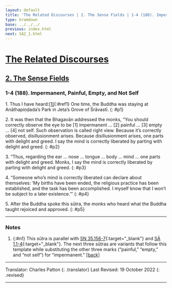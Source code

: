 ```yaml
---
layout: default
title: 'The Related Discourses | 2. The Sense Fields | 1-4 (188). Impermanent, Painful, Empty, and Not Self'
type: kramdown
base: ../../../
previous: index.html
next: SA2_1.html
---
```


# [The Related Discourses](../index.html)
## [2. The Sense Fields](index.html)
### 1-4 (188). Impermanent, Painful, Empty, and Not Self

1\. Thus I have heard:[\[1\]](#n1){:#ref1} One time, the Buddha was staying at Anāthapiṇḍada’s Park in Jeta’s Grove of Śrāvastī.
{: #p1}

2\. It was then that the Bhagavān addressed the monks, “You should correctly observe the eye to be [1] impermanent … [2] painful … [3] empty … [4] not self. Such observation is called right view. Because it’s correctly observed, disillusionment arises. Because disillusionment arises, one parts with delight and greed. I say the mind is correctly liberated by parting with delight and greed.
{: #p2}

3\. “Thus, regarding the ear … nose … tongue … body … mind … one parts with delight and greed. Monks, I say the mind is correctly liberated by parting with delight and greed.
{: #p3}

4\. “Someone who’s mind is correctly liberated can declare about themselves: ‘My births have been ended, the religious practice has been established, and the task has been accomplished. I myself know that I won’t be subject to a later existence.’”
{: #p4}

5\. After the Buddha spoke this sūtra, the monks who heard what the Buddha taught rejoiced and approved.
{: #p5}

---

### Notes

1. {:#n1} This sūtra is parallel with [SN 35.156-7](https://suttacentral.net/sn35.156){:target="_blank"} and [SĀ 1.1-4](../01/SA1_1-4.html){:target="_blank"}. The next three sūtras are variants that follow this template while substituting the other three marks (“painful,” “empty,” and “not self”) for “impermanent.” [\[back\]](#ref1)

---

Translator: Charles Patton
{: .translator}
Last Revised: 19 October 2022
{: .revised}

---
